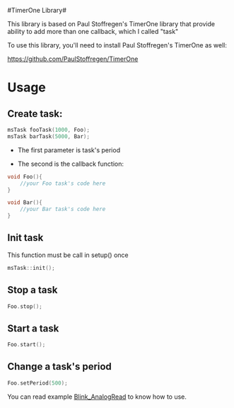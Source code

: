 #TimerOne Library#

This library is based on Paul Stoffregen's TimerOne library that provide ability to add more than one callback, which I called "task"

To use this library, you'll need to install Paul Stoffregen's TimerOne as well:

https://github.com/PaulStoffregen/TimerOne

# Usage
## Create task:
```C++
msTask fooTask(1000, Foo);
msTask barTask(5000, Bar);
```
* The first parameter is task's period

* The second is the callback function:

```C++
void Foo(){
	//your Foo task's code here
}

void Bar(){
	//your Bar task's code here
}
```
## Init task
This function must be call in setup() once
```C++
msTask::init();
```

## Stop a task
```C++
Foo.stop();
```
## Start a task
```C++
Foo.start();
```
## Change a task's period
```C++
Foo.setPeriod(500);
```

You can read example [Blink_AnalogRead](https://github.com/maisonsmd/msTask/examples/Blink_AnalogRead/Blink_AnalogRead.ino) to know how to use.
